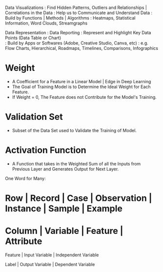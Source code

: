 Data Visualizations : Find Hidden Patterns, Outliers and Relationships | Correlations in the Data
		    : Help us to Communicate and Understand Data
		    : Build by Functions | Methods | Algorithms 
                    : Heatmaps, Statistical Information, Word Clouds, Streamgraphs

Data Representation : Data Reporting
                    : Represent and Highlight Key Data Points (Data Table or Chart)  
		    : Build by Apps or Softwares (Adobe, Creative Studio, Canva, etc)
		    : e.g. Flow Charts, Hierarchical, Roadmaps, Timelines, Comparisons, Infographics

# Weight 
- A Coefficient for a Feature in a Linear Model | Edge in Deep Learning
- The Goal of Training Model is to Determine the Ideal Weight for Each Feature.
- If Weight = 0, The Feature does not Contribute for the Model's Training.

# Validation Set 
- Subset of the Data Set used to Validate the Training of Model.

# Activation Function
- A Function that takes in the Weighted Sum of all the Inputs from Previous Layer and Generates Output for Next Layer.

One Word for Many:

# Row | Record | Case | Observation | Instance | Sample | Example

# Column | Variable | Feature | Attribute

Feature | Input Variable | Independent Variable

Label | Output Variable | Dependent Variable

